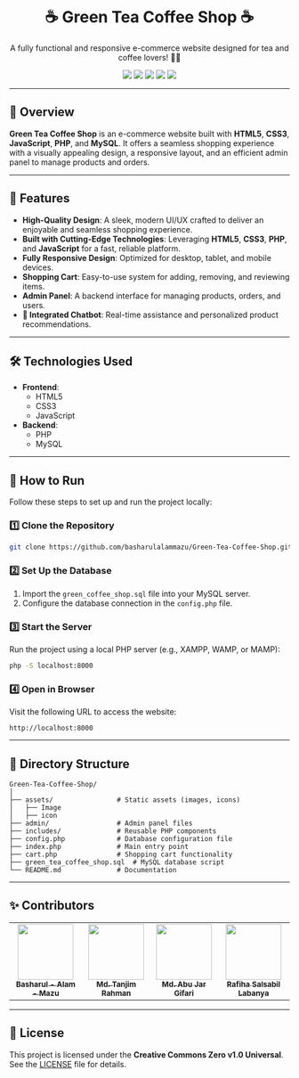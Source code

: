<h1 align="center">☕ Green Tea Coffee Shop ☕</h1>

<p align="center">
  A fully functional and responsive e-commerce website designed for tea and coffee lovers! 🌿✨
</p>

<p align="center">
  <img src="https://img.shields.io/badge/HTML5-%23E34F26.svg?&style=flat-square&logo=html5&logoColor=white" />
  <img src="https://img.shields.io/badge/CSS3-%231572B6.svg?&style=flat-square&logo=css3&logoColor=white" />
  <img src="https://img.shields.io/badge/JavaScript-%23F7DF1E.svg?&style=flat-square&logo=javascript&logoColor=black" />
  <img src="https://img.shields.io/badge/PHP-%23777BB4.svg?&style=flat-square&logo=php&logoColor=white" />
  <img src="https://img.shields.io/badge/MySQL-%2300758F.svg?&style=flat-square&logo=mysql&logoColor=white" />
</p>

---

## 📖 Overview

**Green Tea Coffee Shop** is an e-commerce website built with **HTML5**, **CSS3**, **JavaScript**, **PHP**, and **MySQL**. It offers a seamless shopping experience with a visually appealing design, a responsive layout, and an efficient admin panel to manage products and orders.

---

## 🌟 Features

- **High-Quality Design**: A sleek, modern UI/UX crafted to deliver an enjoyable and seamless shopping experience.
- **Built with Cutting-Edge Technologies**: Leveraging **HTML5**, **CSS3**, **PHP**, and **JavaScript** for a fast, reliable platform.
- **Fully Responsive Design**: Optimized for desktop, tablet, and mobile devices.
- **Shopping Cart**: Easy-to-use system for adding, removing, and reviewing items.
- **Admin Panel**: A backend interface for managing products, orders, and users.
- **💬 Integrated Chatbot**: Real-time assistance and personalized product recommendations.

---

## 🛠️ Technologies Used

- **Frontend**:
  - HTML5
  - CSS3
  - JavaScript
- **Backend**:
  - PHP
  - MySQL

---

## 🚀 How to Run

Follow these steps to set up and run the project locally:

### 1️⃣ Clone the Repository
```bash
git clone https://github.com/basharulalammazu/Green-Tea-Coffee-Shop.git
```

### 2️⃣ Set Up the Database
1. Import the `green_coffee_shop.sql` file into your MySQL server.
2. Configure the database connection in the `config.php` file.

### 3️⃣ Start the Server
Run the project using a local PHP server (e.g., XAMPP, WAMP, or MAMP):
```bash
php -S localhost:8000
```

### 4️⃣ Open in Browser
Visit the following URL to access the website:
```
http://localhost:8000
```

---

## 📂 Directory Structure

```
Green-Tea-Coffee-Shop/
│
├── assets/                # Static assets (images, icons)
│   ├── Image
│   ├── icon               
├── admin/                 # Admin panel files
├── includes/              # Reusable PHP components
├── config.php             # Database configuration file
├── index.php              # Main entry point
├── cart.php               # Shopping cart functionality
├── green_tea_coffee_shop.sql  # MySQL database script
└── README.md              # Documentation
```

---

## ✨ Contributors

<table align="center">
  <tr>
    <td align="center">
      <a href="https://github.com/basharulalammazu">
        <img src="https://avatars.githubusercontent.com/basharulalammazu" width="100px;" alt=""/>
        <br /><sub><b>Basharul - Alam - Mazu</b></sub>
      </a>
    </td>
    <td align="center">
      <a href="https://github.com/mdtanjimrahman">
        <img src="https://avatars.githubusercontent.com/mdtanjimrahman" width="100px;" alt=""/>
        <br /><sub><b>Md. Tanjim Rahman</b></sub>
      </a>
    </td>
    <td align="center">
      <a href="https://github.com/abureyad ">
        <img src="https://avatars.githubusercontent.com/abureyad" width="100px;" alt=""/>
        <br /><sub><b>Md. Abu Jar Gifari</b></sub>
      </a>
    </td>
    <td align="center">
      <a href="https://github.com/rafiahsalsabillabanya">
        <img src="https://avatars.githubusercontent.com/rafiahsalsabillabanya" width="100px;" alt=""/>
        <br /><sub><b>Rafiha Salsabil Labanya </b></sub>
      </a>
    </td>
  </tr>
</table>

---

## 📜 License

This project is licensed under the **Creative Commons Zero v1.0 Universal**. See the [LICENSE](LICENSE) file for details.
